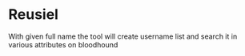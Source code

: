 # Reusiel
With given full name the tool will create username list and search it in various attributes on bloodhound 
